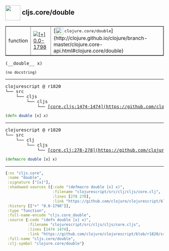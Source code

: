 ## <img width="48px" valign="middle" src="http://i.imgur.com/Hi20huC.png"> cljs.core/double

 <table border="1">
<tr>
<td>function</td>
<td><a href="https://github.com/cljsinfo/api-refs/tree/0.0-1798"><img valign="middle" alt="[+] 0.0-1798" src="https://img.shields.io/badge/+-0.0--1798-lightgrey.svg"></a> </td>
<td>
[<img height="24px" valign="middle" src="http://i.imgur.com/1GjPKvB.png"> <samp>clojure.core/double</samp>](http://clojure.github.io/clojure/branch-master/clojure.core-api.html#clojure.core/double)
</td>
</tr>
</table>

 <samp>
(__double__ x)<br>
</samp>

```
(no docstring)
```

---

 <pre>
clojurescript @ r1820
└── src
    └── cljs
        └── cljs
            └── <ins>[core.cljs:1474-1474](https://github.com/clojure/clojurescript/blob/r1820/src/cljs/cljs/core.cljs#L1474-L1474)</ins>
</pre>

```clj
(defn double [x] x)
```


---

 <pre>
clojurescript @ r1820
└── src
    └── clj
        └── cljs
            └── <ins>[core.clj:278-278](https://github.com/clojure/clojurescript/blob/r1820/src/clj/cljs/core.clj#L278-L278)</ins>
</pre>

```clj
(defmacro double [x] x)
```

---

```clj
{:ns "cljs.core",
 :name "double",
 :signature ["[x]"],
 :shadowed-sources ({:code "(defmacro double [x] x)",
                     :filename "clojurescript/src/clj/cljs/core.clj",
                     :lines [278 278],
                     :link "https://github.com/clojure/clojurescript/blob/r1820/src/clj/cljs/core.clj#L278-L278"}),
 :history [["+" "0.0-1798"]],
 :type "function",
 :full-name-encode "cljs.core_double",
 :source {:code "(defn double [x] x)",
          :filename "clojurescript/src/cljs/cljs/core.cljs",
          :lines [1474 1474],
          :link "https://github.com/clojure/clojurescript/blob/r1820/src/cljs/cljs/core.cljs#L1474-L1474"},
 :full-name "cljs.core/double",
 :clj-symbol "clojure.core/double"}

```
